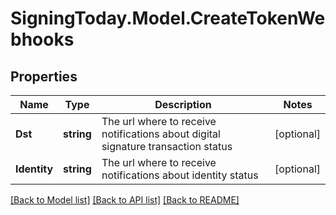 
# SigningToday.Model.CreateTokenWebhooks

## Properties

Name | Type | Description | Notes
------------ | ------------- | ------------- | -------------
**Dst** | **string** | The url where to receive notifications about digital signature transaction status | [optional] 
**Identity** | **string** | The url where to receive notifications about identity status | [optional] 

[[Back to Model list]](../README.md#documentation-for-models)
[[Back to API list]](../README.md#documentation-for-api-endpoints)
[[Back to README]](../README.md)

